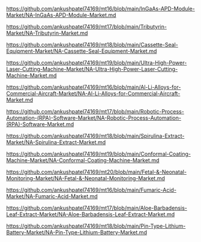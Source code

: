 <p><a href="https://github.com/ankushpatel74169/mt16/blob/main/InGaAs-APD-Module-Market/NA-InGaAs-APD-Module-Market.md">https://github.com/ankushpatel74169/mt16/blob/main/InGaAs-APD-Module-Market/NA-InGaAs-APD-Module-Market.md</a></p><p><a href="https://github.com/ankushpatel74169/mt17/blob/main/Tributyrin-Market/NA-Tributyrin-Market.md">https://github.com/ankushpatel74169/mt17/blob/main/Tributyrin-Market/NA-Tributyrin-Market.md</a></p><p><a href="https://github.com/ankushpatel74169/mt18/blob/main/Cassette-Seal-Equipment-Market/NA-Cassette-Seal-Equipment-Market.md">https://github.com/ankushpatel74169/mt18/blob/main/Cassette-Seal-Equipment-Market/NA-Cassette-Seal-Equipment-Market.md</a></p><p><a href="https://github.com/ankushpatel74169/mt19/blob/main/Ultra-High-Power-Laser-Cutting-Machine-Market/NA-Ultra-High-Power-Laser-Cutting-Machine-Market.md">https://github.com/ankushpatel74169/mt19/blob/main/Ultra-High-Power-Laser-Cutting-Machine-Market/NA-Ultra-High-Power-Laser-Cutting-Machine-Market.md</a></p><p><a href="https://github.com/ankushpatel74169/mt16/blob/main/Al-Li-Alloys-for-Commercial-Aircraft-Market/NA-Al-Li-Alloys-for-Commercial-Aircraft-Market.md">https://github.com/ankushpatel74169/mt16/blob/main/Al-Li-Alloys-for-Commercial-Aircraft-Market/NA-Al-Li-Alloys-for-Commercial-Aircraft-Market.md</a></p><p><a href="https://github.com/ankushpatel74169/mt17/blob/main/Robotic-Process-Automation-(RPA)-Software-Market/NA-Robotic-Process-Automation-(RPA)-Software-Market.md">https://github.com/ankushpatel74169/mt17/blob/main/Robotic-Process-Automation-(RPA)-Software-Market/NA-Robotic-Process-Automation-(RPA)-Software-Market.md</a></p><p><a href="https://github.com/ankushpatel74169/mt18/blob/main/Spirulina-Extract-Market/NA-Spirulina-Extract-Market.md">https://github.com/ankushpatel74169/mt18/blob/main/Spirulina-Extract-Market/NA-Spirulina-Extract-Market.md</a></p><p><a href="https://github.com/ankushpatel74169/mt19/blob/main/Conformal-Coating-Machine-Market/NA-Conformal-Coating-Machine-Market.md">https://github.com/ankushpatel74169/mt19/blob/main/Conformal-Coating-Machine-Market/NA-Conformal-Coating-Machine-Market.md</a></p><p><a href="https://github.com/ankushpatel74169/mt20/blob/main/Fetal-&-Neonatal-Monitoring-Market/NA-Fetal-&-Neonatal-Monitoring-Market.md">https://github.com/ankushpatel74169/mt20/blob/main/Fetal-&-Neonatal-Monitoring-Market/NA-Fetal-&-Neonatal-Monitoring-Market.md</a></p><p><a href="https://github.com/ankushpatel74169/mt16/blob/main/Fumaric-Acid-Market/NA-Fumaric-Acid-Market.md">https://github.com/ankushpatel74169/mt16/blob/main/Fumaric-Acid-Market/NA-Fumaric-Acid-Market.md</a></p><p><a href="https://github.com/ankushpatel74169/mt17/blob/main/Aloe-Barbadensis-Leaf-Extract-Market/NA-Aloe-Barbadensis-Leaf-Extract-Market.md">https://github.com/ankushpatel74169/mt17/blob/main/Aloe-Barbadensis-Leaf-Extract-Market/NA-Aloe-Barbadensis-Leaf-Extract-Market.md</a></p><p><a href="https://github.com/ankushpatel74169/mt18/blob/main/Pin-Type-Lithium-Battery-Market/NA-Pin-Type-Lithium-Battery-Market.md">https://github.com/ankushpatel74169/mt18/blob/main/Pin-Type-Lithium-Battery-Market/NA-Pin-Type-Lithium-Battery-Market.md</a></p>
